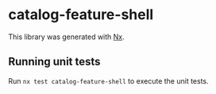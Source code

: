 # catalog-feature-shell

This library was generated with [Nx](https://nx.dev).

## Running unit tests

Run `nx test catalog-feature-shell` to execute the unit tests.
